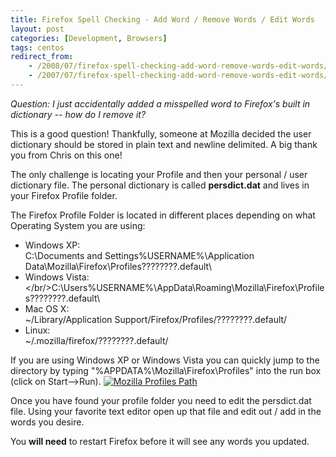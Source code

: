 ```yaml
---
title: Firefox Spell Checking - Add Word / Remove Words / Edit Words
layout: post
categories: [Development, Browsers]
tags: centos
redirect_from: 
    - /2008/07/firefox-spell-checking-add-word-remove-words-edit-words/
    - /2007/07/firefox-spell-checking-add-word-remove-words-edit-words/
---
```


<em>Question&#58; I just accidentally added a misspelled word to Firefox's built in dictionary -- how do I remove it?</em>

This is a good question!  Thankfully, someone at Mozilla decided the user dictionary should be stored in plain text and newline delimited.  A big thank you from Chris on this one!

The only challenge is locating your Profile and then your personal / user dictionary file.  The personal dictionary is called <strong>persdict.dat</strong> and lives in your Firefox Profile folder.

The Firefox Profile Folder is located in different places depending on what Operating System you are using&#58;

- Windows XP:<br/>C:\Documents and Settings\%USERNAME%\Application Data\Mozilla\Firefox\Profiles\????????.default\
- Windows Vista:</br/>C:\Users\%USERNAME%\AppData\Roaming\Mozilla\Firefox\Profiles\????????.default\
- Mac OS X:<br/>~/Library/Application Support/Firefox/Profiles/????????.default/
- Linux:<br/>~/.mozilla/firefox/????????.default/


If you are using Windows XP or Windows Vista you can quickly jump to the directory by typing "%APPDATA%\Mozilla\Firefox\Profiles\" into the run box (click on Start-->Run).
<a href='http://chrisschuld.com/wp-content/uploads/2007/07/mozilla-profiles-start-run.png' title='Mozilla Profiles Path'><img src='http://chrisschuld.com/wp-content/uploads/2007/07/mozilla-profiles-start-run.png' alt='Mozilla Profiles Path' /></a>

Once you have found your profile folder you need to edit the persdict.dat file.  Using your favorite text editor open up that file and edit out / add in the words you desire.

You <strong>will need</strong> to restart Firefox before it will see any words you updated.